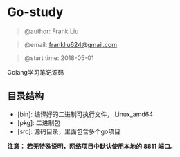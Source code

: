# Go-study

> @author: Frank Liu

> @email: frankliu624@gmail.com

> @start time: 2018-05-01 

Golang学习笔记源码

## 目录结构

* [bin\]: 编译好的二进制可执行文件， Linux_amd64
* [pkg\]: 二进制包
* [src\]: 源码目录，里面包含多个go项目

**注意： 若无特殊说明，网络项目中默认使用本地的 8811 端口。**
